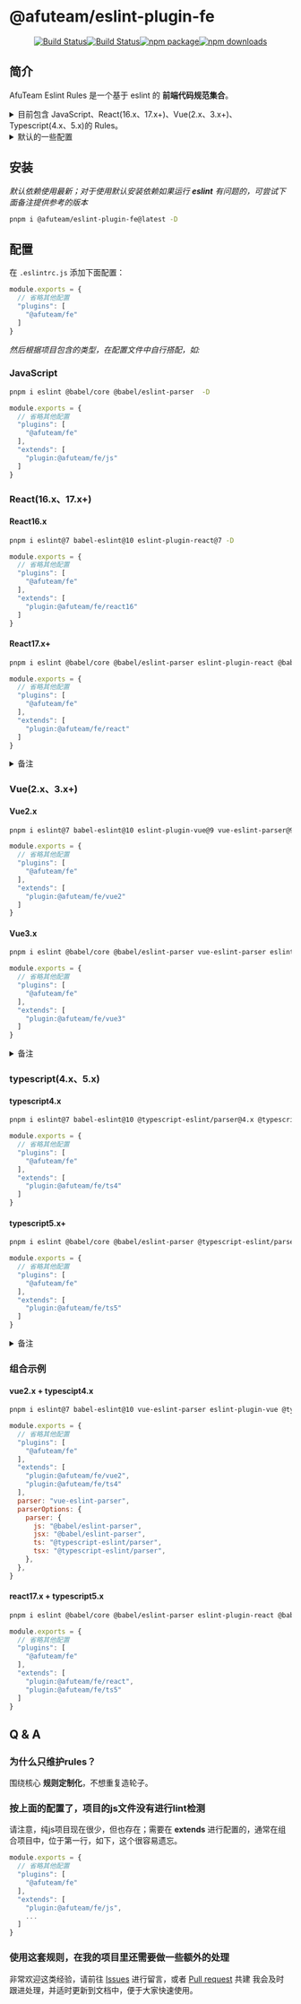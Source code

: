 # @afuteam/eslint-plugin-fe

<div align="center">

[![Build Status](https://github.com/eyea/afu-eslint-rule/workflows/ci/badge.svg)](https://github.com/eyea/afu-eslint-rule/actions/workflows/ci.yml)[![Build Status](https://github.com/eyea/afu-eslint-rule/workflows/rulesCoverage/badge.svg)](https://github.com/eyea/afu-eslint-rule/actions/workflows/rulesCoverage.yml)[![npm package](https://img.shields.io/npm/v/@afuteam/eslint-plugin-fe.svg)](https://www.npmjs.com/package/@afuteam/eslint-plugin-fe)[![npm downloads](https://img.shields.io/npm/dm/@afuteam/eslint-plugin-fe.svg)](https://www.npmjs.com/package/@afuteam/eslint-plugin-fe)

</div>


## 简介

AfuTeam Eslint Rules 是一个基于 eslint 的 __前端代码规范集合__。


<details>
  <summary>目前包含 JavaScript、React(16.x、17.x+)、Vue(2.x、3.x+)、Typescript(4.x、5.x)的 Rules。</summary>
  <ul>
    <li>JavaScript 的 extends 为 __eslint:recommended__</li>
    <li>react(16.x、17.x+) 的 extends 为 __plugin:react/recommended__、__plugin:jsx-a11y/recommended__</li>
    <li>vue2 的 extends 为 __plugin:vue/essential__</li>
    <li>vue3 的 extends 为 __plugin:vue/vue3-essential__</li>
    <li>Typescript(4.x、5.x) 的 extends 为 __plugin:@typescript-eslint/eslint-recommended__</li>
  </ul>
</details>

<details>
  <summary>默认的一些配置</summary>

  ```js
    module.exports = {
      // 以当前目录为根目录，不再向上查找 .eslintrc.js
      root: true,
      parser: '@babel/eslint-parser',
      parserOptions: {
        ecmaVersion: 2021,
        sourceType: 'module',
        ecmaFeatures: {
          // 不允许 return 语句出现在 global 环境下
          globalReturn: false,
          // 开启全局 script 模式
          impliedStrict: true,
          jsx: true,
        },
        // 即使没有 babelrc 配置文件，也使用 @babel/eslint-parser 来解析
        requireConfigFile: false,
        // 仅允许 import export 语句出现在模块的顶层
        allowImportExportEverywhere: false,
      },
      env: {
      browser: true,
      commonjs: true,
      es6: true,
      node: true,
      es2021: true,
      },
      globals: {
        AHAPP: 'readonly',
        AHJavascriptBridge: 'readonly',
        trackPageView: 'readonly',
        trackCustomEvent: 'readonly',
        Atomics: 'readonly',
        SharedArrayBuffer: 'readonly',
      },
      ignorePatterns: ['*.min.*'],
    }
  ```

</details>


## 安装

<em> 默认依赖使用最新；对于使用默认安装依赖如果运行 __eslint__ 有问题的，可尝试下面备注提供参考的版本</em>

```bash
pnpm i @afuteam/eslint-plugin-fe@latest -D
```

## 配置

在 `.eslintrc.js` 添加下面配置：

```js
module.exports = {
  // 省略其他配置
  "plugins": [
    "@afuteam/fe"
  ]
}
```


<em>然后根据项目包含的类型，在配置文件中自行搭配，如:</em>

### JavaScript

```bash
pnpm i eslint @babel/core @babel/eslint-parser  -D
```

```js
module.exports = {
  // 省略其他配置
  "plugins": [
    "@afuteam/fe"
  ],
  "extends": [
    "plugin:@afuteam/fe/js"
  ]
}
```

###  React(16.x、17.x+)

#### React16.x

```bash
pnpm i eslint@7 babel-eslint@10 eslint-plugin-react@7 -D
```

```js
module.exports = {
  // 省略其他配置
  "plugins": [
    "@afuteam/fe"
  ],
  "extends": [
    "plugin:@afuteam/fe/react16"
  ]
}
```


#### React17.x+

```bash
pnpm i eslint @babel/core @babel/eslint-parser eslint-plugin-react @babel/preset-react -D
```

```js
module.exports = {
  // 省略其他配置
  "plugins": [
    "@afuteam/fe"
  ],
  "extends": [
    "plugin:@afuteam/fe/react"
  ]
}
```
<details>
  <summary>备注</summary>
  <ul>
    <li>eslint ^8.45.0</li>
    <li>@babel/core ^7.22.9</li>
    <li>@babel/eslint-parser ^7.22.9</li>
    <li>@babel/preset-react ^7.22.5</li>
    <li>eslint-plugin-react ^7.33.0</li>
  </ul>
</details>


###  Vue(2.x、3.x+)

#### Vue2.x

```bash
pnpm i eslint@7 babel-eslint@10 eslint-plugin-vue@9 vue-eslint-parser@9 -D
```

```js
module.exports = {
  // 省略其他配置
  "plugins": [
    "@afuteam/fe"
  ],
  "extends": [
    "plugin:@afuteam/fe/vue2"
  ]
}
```

#### Vue3.x

```bash
pnpm i eslint @babel/core @babel/eslint-parser vue-eslint-parser eslint-plugin-vue -D
```

```js
module.exports = {
  // 省略其他配置
  "plugins": [
    "@afuteam/fe"
  ],
  "extends": [
    "plugin:@afuteam/fe/vue3"
  ]
}
```
<details>
  <summary>备注</summary>
  <ul>
    <li>eslint ^8.45.0</li>
    <li>@babel/core ^7.22.9</li>
    <li>@babel/eslint-parser ^7.22.9</li>
    <li>vue-eslint-parser ^9.3.1</li>
    <li>eslint-plugin-vue ^9.15.1</li>
  </ul>
</details>


### typescript(4.x、5.x)

#### typescript4.x

```bash
pnpm i eslint@7 babel-eslint@10 @typescript-eslint/parser@4.x @typescript-eslint/eslint-plugin@4.x  -D
```

```js
module.exports = {
  // 省略其他配置
  "plugins": [
    "@afuteam/fe"
  ],
  "extends": [
    "plugin:@afuteam/fe/ts4"
  ]
}
```



#### typescript5.x+

```bash
pnpm i eslint @babel/core @babel/eslint-parser @typescript-eslint/parser @typescript-eslint/eslint-plugin -D
```

```js
module.exports = {
  // 省略其他配置
  "plugins": [
    "@afuteam/fe"
  ],
  "extends": [
    "plugin:@afuteam/fe/ts5"
  ]
}
```
<details>
  <summary>备注</summary>
  <ul>
    <li>eslint ^8.45.0</li>
    <li>@babel/core ^7.22.9</li>
    <li>@babel/eslint-parser ^7.22.9</li>
    <li>@typescript-eslint/parser ^6.2.0</li>
    <li>@typescript-eslint/eslint-plugin ^6.2.0</li>
  </ul>
</details>


### 组合示例

#### vue2.x + typescipt4.x

```bash
pnpm i eslint@7 babel-eslint@10 vue-eslint-parser eslint-plugin-vue @typescript-eslint/parser@4.x @typescript-eslint/eslint-plugin@4.x  -D
```

```js
module.exports = {
  // 省略其他配置
  "plugins": [
    "@afuteam/fe"
  ],
  "extends": [
    "plugin:@afuteam/fe/vue2",
    "plugin:@afuteam/fe/ts4"
  ],
  parser: "vue-eslint-parser",
  parserOptions: {
    parser: {
      js: "@babel/eslint-parser",
      jsx: "@babel/eslint-parser",
      ts: "@typescript-eslint/parser",
      tsx: "@typescript-eslint/parser",
    },
  },
}

```

#### react17.x + typescript5.x

```bash
pnpm i eslint @babel/core @babel/eslint-parser eslint-plugin-react @babel/preset-react  @typescript-eslint/parser @typescript-eslint/eslint-plugin -D
```

```js
module.exports = {
  // 省略其他配置
  "plugins": [
    "@afuteam/fe"
  ],
  "extends": [
    "plugin:@afuteam/fe/react",
    "plugin:@afuteam/fe/ts5"
  ]
}
```


## Q & A

### 为什么只维护rules？
围绕核心 __规则定制化__，不想重复造轮子。

### 按上面的配置了，项目的js文件没有进行lint检测
请注意，纯js项目现在很少，但也存在；需要在 __extends__ 进行配置的，通常在组合项目中，位于第一行，如下，这个很容易遗忘。

```js
module.exports = {
  // 省略其他配置
  "plugins": [
    "@afuteam/fe"
  ],
  "extends": [
    "plugin:@afuteam/fe/js",
    ...
  ]
}
```

### 使用这套规则，在我的项目里还需要做一些额外的处理

非常欢迎这类经验，请前往 [Issues](https://github.com/eyea/afu-eslint-rule/issues) 进行留言，或者 [Pull request](https://github.com/eyea/afu-eslint-rule/pulls) 共建
我会及时跟进处理，并适时更新到文档中，便于大家快速使用。
